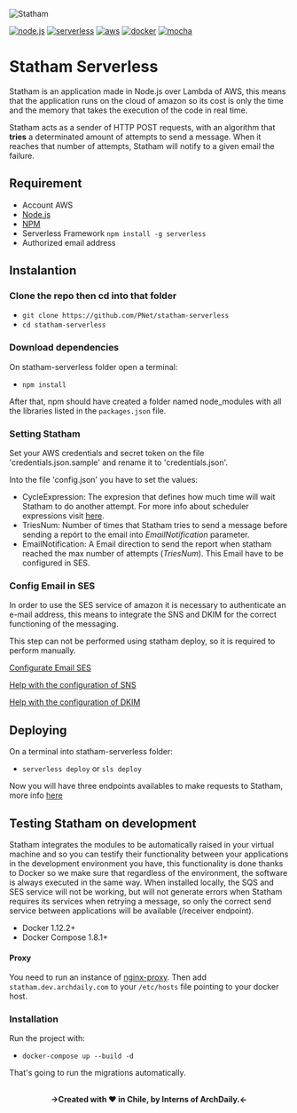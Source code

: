 ![Statham](https://s3-us-west-2.amazonaws.com/statham-img/bannerGitHub.png)

[![node.js](https://img.shields.io/badge/Node.js-4.3-green.svg)](https://nodejs.org/es/download/)
[![serverless](https://img.shields.io/badge/SERVERLESS-1.5.0-yellow.svg)](https://serverless.com/)
[![aws](https://img.shields.io/badge/AWS-Services-orange.svg)](https://aws.amazon.com/es/)
[![docker](https://img.shields.io/badge/Docker-1.12.2+-blue.svg)](https://github.com/PNet/statham-serverless/tree/develop#testing-statham-on-development)
[![mocha](https://img.shields.io/badge/Mocha-testing-red.svg)](hhttps://github.com/PNet/statham-serverless/wiki/Testing)


# Statham Serverless

Statham is an application made in Node.js over Lambda of AWS, this means that the application runs on the cloud of amazon so its cost is only the time and the memory that takes the execution of the code in real time.

Statham acts as a sender of HTTP POST requests, with an algorithm that **tries** a determinated amount of attempts to send a message. 
When it reaches that number of attempts, Statham will notify to a given email the failure.

## Requirement

- Account AWS
- [Node.js](https://nodejs.org/en/)
- [NPM](https://docs.npmjs.com/cli/install)
- Serverless Framework `npm install -g serverless`
- Authorized email address

## Instalantion

### Clone the repo then cd into that folder

* `git clone https://github.com/PNet/statham-serverless`
* `cd statham-serverless`

### Download dependencies

On statham-serverless folder open a terminal:

* ```npm install```

After that, npm should have created a folder named node_modules with all the libraries listed in the `packages.json` file.

### Setting Statham

Set your AWS credentials and secret token on the file 'credentials.json.sample' and rename it to 'credentials.json'.

Into the file 'config.json' you have to set the values:
* CycleExpression: The expresion that defines how much time will wait Statham to do another attempt. For more info about scheduler expressions visit [here](http://docs.aws.amazon.com/AmazonCloudWatch/latest/events/ScheduledEvents.html).
* TriesNum: Number of times that Statham tries to send a message before sending a repórt to the email into *EmailNotification* parameter.
* EmailNotification: A Email direction to send the report when statham reached the max number of attempts (*TriesNum*). This Email have to be configured in SES.

### Config Email in SES

In order to use the SES service of amazon it is necessary to authenticate an e-mail address, this means to integrate the SNS and DKIM for the correct functioning of the messaging.

This step can not be performed using statham deploy, so it is required to perform manually.

[Configurate Email SES](https://us-west-2.console.aws.amazon.com/ses/home?region=us-west-2#verified-senders-email:)

[Help with the configuration of SNS](http://docs.aws.amazon.com/ses/latest/DeveloperGuide/configure-sns-notifications.html#configure-feedback-notifications-console)

[Help with the configuration of DKIM](http://docs.aws.amazon.com/ses/latest/DeveloperGuide/easy-dkim.html)

## Deploying

On a terminal into statham-serverless folder:

* `serverless deploy` or `sls deploy`

Now you will have three endpoints availables to make requests to Statham, more info [here](https://github.com/PNet/statham-serverless/wiki)

## Testing Statham on development

Statham integrates the modules to be automatically raised in your virtual machine and so you can testify their functionality between your applications in the development environment you have, this functionality is done thanks to Docker so we make sure that regardless of the environment, the software is always executed in the same way.
When installed locally, the SQS and SES service will not be working, but will not generate errors when Statham requires its services when retrying a message, so only the correct send service between applications will be available (/receiver endpoint).

- Docker 1.12.2+
- Docker Compose 1.8.1+

#### Proxy

You need to run an instance of [nginx-proxy](https://github.com/PNet/nginx-proxy).
Then add `statham.dev.archdaily.com` to your `/etc/hosts` file pointing to your
docker host.

### Installation

Run the project with:

* `docker-compose up --build -d`

That's going to run the migrations automatically.


<p align="center">
  <br>
  <b>->Created with &#x2665; in Chile, by Interns of ArchDaily.<-</b><br>
</p>

